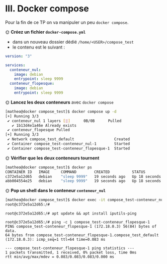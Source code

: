 # III. Docker compose

Pour la fin de ce TP on va manipuler un peu `docker compose`.

🌞 **Créez un fichier `docker-compose.yml`**

- dans un nouveau dossier dédié `/home/<USER>/compose_test`
- le contenu est le suivant :

```yml
version: "3"

services:
  conteneur_nul:
    image: debian
    entrypoint: sleep 9999
  conteneur_flopesque:
    image: debian
    entrypoint: sleep 9999
```


🌞 **Lancez les deux conteneurs** avec `docker compose`

```bash
[matheo@docker compose_test]$ docker compose up -d
[+] Running 3/3
 ✔ conteneur_nul 1 layers [⣿]      0B/0B      Pulled                                                                                       2.7s
   ✔ 1b13d4e1a46e Already exists                                                                                                           0.0s
 ✔ conteneur_flopesque Pulled                                                                                                              2.7s
[+] Running 3/3
 ✔ Network compose_test_default                  Created                                                                                   0.2s
 ✔ Container compose_test-conteneur_nul-1        Started                                                                                   0.1s
 ✔ Container compose_test-conteneur_flopesque-1  Started
```

🌞 **Vérifier que les deux conteneurs tournent**

```bash
[matheo@docker compose_test]$ docker ps
CONTAINER ID   IMAGE     COMMAND        CREATED          STATUS          PORTS     NAMES
c372e5a12d65   debian    "sleep 9999"   19 seconds ago   Up 18 seconds             compose_test-conteneur_nul-1
abb004554e25   debian    "sleep 9999"   19 seconds ago   Up 18 seconds             compose_test-conteneur_flopesque-1
```

🌞 **Pop un shell dans le conteneur `conteneur_nul`**
```bash
[matheo@docker compose_test]$ docker exec -it compose_test-conteneur_nul-1 bash
root@c372e5a12d65:/#
```
```
root@c372e5a12d65:/# apt update && apt install iputils-ping
```
```
root@c372e5a12d65:/# ping -c 1 compose_test-conteneur_flopesque-1
PING compose_test-conteneur_flopesque-1 (172.18.0.3) 56(84) bytes of data.
64 bytes from compose_test-conteneur_flopesque-1.compose_test_default (172.18.0.3): icmp_seq=1 ttl=64 time=0.083 ms

--- compose_test-conteneur_flopesque-1 ping statistics ---
1 packets transmitted, 1 received, 0% packet loss, time 0ms
rtt min/avg/max/mdev = 0.083/0.083/0.083/0.000 ms

```